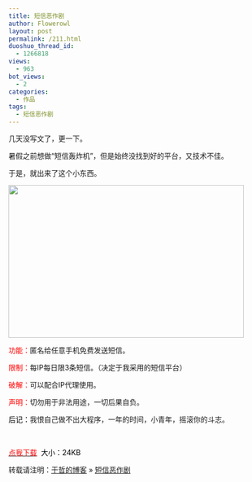 ```yaml
---
title: 短信恶作剧
author: Flowerowl
layout: post
permalink: /211.html
duoshuo_thread_id:
  - 1266818
views:
  - 963
bot_views:
  - 2
categories:
  - 作品
tags:
  - 短信恶作剧
---
```

几天没写文了，更一下。

暑假之前想做“短信轰炸机”，但是始终没找到好的平台，又技术不佳。

于是，就出来了这个小东西。

<img class="size-full wp-image-213 aligncenter" title="夜阑" src="http://lazynight.me/wp-content/uploads/2011/09/lazynigt.jpg" alt="" width="463" height="300" />

<span style="color: #ff0000;">功能：</span>匿名给任意手机免费发送短信。

<span style="color: #ff0000;">限制：</span>每IP每日限3条短信。（决定于我采用的短信平台）

<span style="color: #ff0000;">破解：</span>可以配合IP代理使用。

<span style="color: #ff0000;">声明：</span>切勿用于非法用途，一切后果自负。

<span style="color: #000000;">后记：</span>我恨自己做不出大程序，一年的时间，小青年，摇滚你的斗志。

&nbsp;

<span style="color: #ff0000;"><a href="http://down.qiannao.com/space/file/flowerowl/-4e0a-4f20-5206-4eab/-77ed-4fe1-6076-4f5c-5267.zip/.page" target="_blank"><span style="color: #ff0000;">点我下载</span></a> <span style="color: #000000;"> 大小：24KB</span></span>

转载请注明：[于哲的博客][1] &raquo; [短信恶作剧][2]

 [1]: http://localhost/wordpress
 [2]: http://localhost/wordpress/211.html